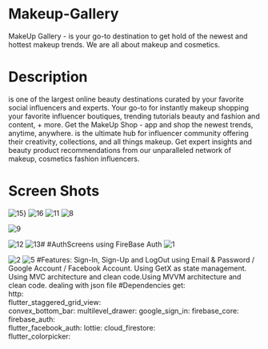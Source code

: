 # Makeup-Gallery
MakeUp Gallery - is your go-to destination to get hold of the newest and hottest makeup trends. We are all about makeup and cosmetics.
# Description
 is one of the largest online beauty destinations curated by your favorite social influencers and experts. Your go-to for instantly makeup shopping your favorite influencer boutiques, trending tutorials beauty and fashion and content, + more. Get the MakeUp Shop - app and shop the newest trends, anytime, anywhere.
  is the ultimate hub for influencer community offering their creativity, collections, and all things makeup. Get expert insights and beauty product recommendations from our unparalleled network of makeup, cosmetics fashion influencers.
  # Screen Shots
  
  ![15](https://user-images.githubusercontent.com/55621519/157053169-ae921278-a122-4dec-a4ec-6d4dcded1896.jpg)}
![16](https://user-images.githubusercontent.com/55621519/157053202-7d06447f-5a61-48bb-8157-8f3e7f747ebe.jpg)
![11](https://user-images.githubusercontent.com/55621519/157053219-4a5e8a13-19a7-4f75-888d-15dbb7372d45.jpg)
![8](https://user-images.githubusercontent.com/55621519/157055584-045a6ad8-08b0-4ee1-ab60-5920d9411e89.jpg)

![9](https://user-images.githubusercontent.com/55621519/157053552-7589dc93-95d8-4dc8-868b-9cc114c00948.jpg)


![12](https://user-images.githubusercontent.com/55621519/157053259-1c11f338-d725-4fae-81b5-0dcc648cf5a1.jpg)
![13](https://user-images.githubusercontent.com/55621519/157053284-b6c4a11a-8c6f-4003-b78f-bb0e22c3e0a3.jpg)#
#AuthScreens using FireBase Auth
![1](https://user-images.githubusercontent.com/55621519/157057766-6ff8e7e1-33b4-4cad-9d47-ccec693030c8.jpg)

![2](https://user-images.githubusercontent.com/55621519/157053511-859b6482-67f9-4726-a0fa-6bfb1945cc98.jpg)
![5](https://user-images.githubusercontent.com/55621519/157053522-708057de-b930-4078-bd59-4a439f33db89.jpg)
#Features:
Sign-In, Sign-Up and LogOut using Email & Password / Google Account / Facebook Account.
Using GetX as state management.
Using MVC architecture and clean code.Using MVVM architecture and clean code.
dealing with json file
#Dependencies
get:  
  http:  
  flutter_staggered_grid_view:  
  convex_bottom_bar: 
  multilevel_drawer: 
  google_sign_in: 
  firebase_core: 
  firebase_auth:  
  flutter_facebook_auth: 
  lottie: 
  cloud_firestore:  
  flutter_colorpicker:

